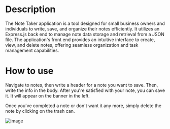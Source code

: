 # Description

The Note Taker application is a tool designed for small business owners and individuals to write, save, and organize their notes efficiently. It utilizes an Express.js back end to manage note data storage and retrieval from a JSON file. The application's front end provides an intuitive interface to create, view, and delete notes, offering seamless organization and task management capabilities.

# How to use

Navigate to notes, then write a header for a note you want to save. Then, write the info in the body. After you're satisfied with your note, you can save it. It will appear on the banner in the left.

Once you've completed a note or don't want it any more, simply delete the note by clicking on the trash can.

![image](https://github.com/mjthurber/Note_taker/assets/141422572/aafe8c18-0112-417b-bef2-f81a22ac2286)
